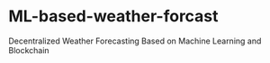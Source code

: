 # ML-based-weather-forcast
Decentralized Weather Forecasting Based on Machine Learning and Blockchain
